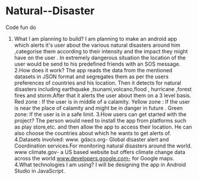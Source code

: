 # Natural--Disaster



Code fun do
1. What I am planning to build?
I am planning to make an android app which alerts it's user about the various natural disasters around him ,categorise them according to their intensity and the impact they might have on the user . In extremely dangerous situation  the location of the user would be send to his predefined friends with an SOS message.
2.How does it work?
The app reads the data from the mentioned datasets in JSON format and  segregates them as per the users preferences of countries and his location. Then it detects for natural disasters including earthquake ,tsunami,volcano,flood ,
hurricane ,forest fires and storm.After that it alerts the user about them on a 3 level basis. Red zone : If the user is in middle of a calamity.
Yellow zone : If the user is near the  place of calamity and might be in danger in future .
Green zone: If the user is in a safe limit.
3.How users can get started with the project?
The person would need to install the app from platforms such as play store,etc.  and then allow the app to access their location. He can also choose the countries about which he wants to  get alerts of.
4.Datasets involved:
www. gdacs.org- Global disaster alert and Coordination services.For monitoring natural disasters around the world.
www climate.gov- a US based website but offers climate change data across the world
www.developers.google.com- for Google maps.
4.What technologies I am using?
I will be  designing the app in Android Studio in JavaScript.


